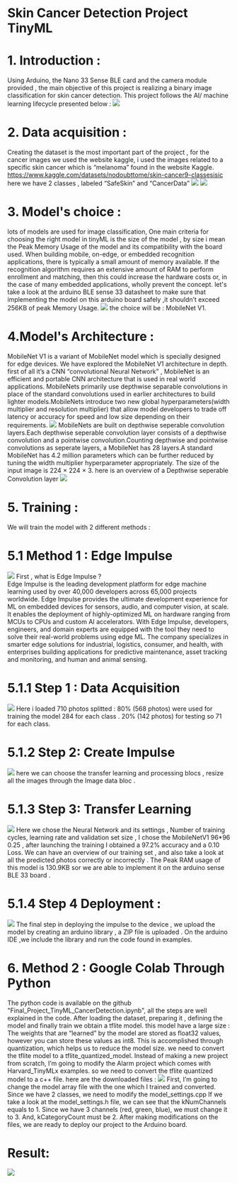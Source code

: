 # Skin Cancer Detection Project TinyML

# 1. Introduction :
Using Arduino, the Nano 33 Sense BLE card and the camera module provided , the main objective of this project is realizing a binary image classification for skin cancer detection.
This project follows the AI/ machine learning  lifecycle presented below : 
![](image1.jpg)
# 2. Data acquisition : 

Creating the dataset is the most important part of the project , for the cancer images we used the website  kaggle, i used the images related to a specific skin cancer which is “melanoma” found in the website Kaggle.
https://www.kaggle.com/datasets/nodoubttome/skin-cancer9-classesisic
here we have 2 classes , labeled “SafeSkin” and “CancerData”
![](cancer.jpg)
![](safe.jpg)
# 3. Model's choice : 
lots of models are used for image classification,
One main criteria for choosing the right model in tinyML is the size of the model , by size i mean the Peak Memory Usage of the model and its compatibility with the board used.
When building mobile, on-edge, or embedded recognition applications, there is typically a small amount of memory   available. 
If the recognition algorithm requires an extensive amount of RAM to perform enrollment and matching, then this could increase the hardware costs or, in the case of many embedded applications, wholly prevent the concept. 
let's take a look at the arduino BLE sense 33 datasheet to make sure that implementing the model on this arduino board safely ,it shouldn’t exceed 256KB of peak Memory Usage.
![](capture1.jpg)
the choice will be : MobileNet V1.
# 4.Model's Architecture :  
MobileNet V1 is a variant of MobileNet model which is specially designed for edge devices. We have explored the MobileNet V1 architecture in depth.
first of all it’s a CNN “convolutional Neural Network” , MobileNet is an efficient and portable CNN architecture that is used in real world applications. MobileNets primarily use depthwise separable convolutions in place of the standard convolutions used in earlier architectures to build lighter models.MobileNets introduce two new global hyperparameters(width multiplier and resolution multiplier) that allow model developers to trade off latency or accuracy for speed and low size depending on their requirements.
![](cap5.png)
MobileNets are built on depthwise seperable convolution layers.Each depthwise seperable convolution layer consists of a depthwise convolution and a pointwise convolution.Counting depthwise and pointwise convolutions as seperate layers, a MobileNet has 28 layers.A standard MobileNet has 4.2 million parameters which can be further reduced by tuning the width multiplier hyperparameter appropriately.
The size of the input image is 224 × 224 × 3.
here is an overview of a Depthwise seperable Convolution layer
![](cap7.png)
# 5. Training : 
We will train the model with 2 different methods : 
# 5.1 Method 1 : Edge Impulse 
![](edgeimpulse.png)
First , what is Edge Impulse ?  
Edge Impulse is the leading development platform for edge machine learning used by over 40,000 developers across 65,000 projects worldwide. Edge Impulse provides the ultimate development experience for ML on embedded devices for sensors, audio, and computer vision, at scale. It enables the deployment of highly-optimized ML on hardware ranging from MCUs to CPUs and custom AI accelerators. With Edge Impulse, developers, engineers, and domain experts are equipped with the tool they need to solve their real-world problems using edge ML. The company specializes in smarter edge solutions for industrial, logistics, consumer, and health, with enterprises building applications for predictive maintenance, asset tracking and monitoring, and human and animal sensing.

# 5.1.1 Step 1 : Data Acquisition 
![](CAP4.PNG)
Here i loaded 710 photos splitted : 
 80% (568 photos) were used for training the model 284 for each class .
 20% (142 photos) for testing so 71 for each class.
# 5.1.2 Step 2: Create Impulse
![](cap3.png)
here we can choose the transfer learning  and processing blocs , resize all the images through the Image data bloc .
# 5.1.3 Step 3: Transfer Learning 
![](capt2.png)
Here we chose the Neural Network and its settings , Number of training cycles, learning rate and validation set size , 
I chose the MobileNetV1 96*96 0.25 , after launching the training I obtained a 97.2% accuracy and a 0.10 Loss.
We can have an overview of our training set , and also take a look at all the predicted photos correctly or incorrectly .
The Peak RAM usage of this model is 130.9KB sor we are able to implement it on the arduino sense BLE 33 board .
# 5.1.4 Step 4  Deployment : 
![](CAPTURE5.png)
The final step in deploying the impulse to the device , we upload the model by creating an arduino library , a ZIP file is uploaded .
On the arduino IDE  ,we include the library and run the code found in examples.

# 6. Method 2 : Google Colab Through Python 
The python code is available on the github "Final_Project_TinyML_CancerDetection.ipynb", all the steps are well explained in the code.
After loading the dataset, preparing it , defining the model and finally train we obtain a tflite model.
this model have a large size : The weights that are “learned” by the model are stored as float32 values, however you can store these values as int8. This is accomplished through quantization, which helps us to reduce the model size.
we need to convert the tflite model to a tflite_quantized_model.
Instead of making a new project from scratch, I’m going to modify the Alarm project which comes with Harvard_TinyMLx examples.
so we need to convert the tflite quantized model to a c++ file.
here are the downloaded files : 
![](files.png)
First, I’m going to change the model array file with the one which I trained and converted. 
Since we have 2 classes, we need to modify the model_settings.cpp
If we take a look at the model_settings.h file, we can see that the kNumChannels equals to 1. Since we have 3 channels (red, green, blue), we must change it to 3. And, kCategoryCount must be 2.
After making modifications on the files, we are ready to deploy our project to the Arduino board.
# Result: 
![](result.png)








































































